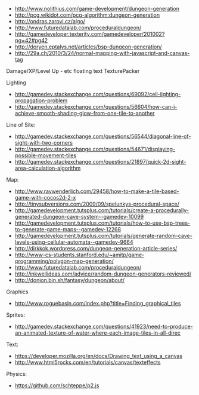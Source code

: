 


* <http://www.nolithius.com/game-development/dungeon-generation>
* <http://pcg.wikidot.com/pcg-algorithm:dungeon-generation>
* <http://ondras.zarovi.cz/algo/>
* <http://www.futuredatalab.com/proceduraldungeon/>
* <http://gamedeveloper.texterity.com/gamedeveloper/201002?pg=42#pg42>
* <http://doryen.eptalys.net/articles/bsp-dungeon-generation/>
* <http://29a.ch/2010/3/24/normal-mapping-with-javascript-and-canvas-tag>











Damage/XP/Level Up - etc floating text
TexturePacker

Lighting
- http://gamedev.stackexchange.com/questions/69092/cell-lighting-propagation-problem
- http://gamedev.stackexchange.com/questions/56604/how-can-i-achieve-smooth-shading-glow-from-one-tile-to-another

Line of Site:
- http://gamedev.stackexchange.com/questions/56544/diagonal-line-of-sight-with-two-corners
- http://gamedev.stackexchange.com/questions/54671/displaying-possible-movement-tiles
- http://gamedev.stackexchange.com/questions/21897/quick-2d-sight-area-calculation-algorithm

Map:
- http://www.raywenderlich.com/29458/how-to-make-a-tile-based-game-with-cocos2d-2-x
- http://tinysubversions.com/2009/09/spelunkys-procedural-space/
- http://gamedevelopment.tutsplus.com/tutorials/create-a-procedurally-generated-dungeon-cave-system--gamedev-10099
- http://gamedevelopment.tutsplus.com/tutorials/how-to-use-bsp-trees-to-generate-game-maps--gamedev-12268
- http://gamedevelopment.tutsplus.com/tutorials/generate-random-cave-levels-using-cellular-automata--gamedev-9664
- http://dirkkok.wordpress.com/dungeon-generation-article-series/
- http://www-cs-students.stanford.edu/~amitp/game-programming/polygon-map-generation/
- http://www.futuredatalab.com/proceduraldungeon/
- http://inkwellideas.com/advice/random-dungeon-generators-reviewed/
- http://donjon.bin.sh/fantasy/dungeon/about/

Graphics
- http://www.roguebasin.com/index.php?title=Finding_graphical_tiles




Sprites:
- http://gamedev.stackexchange.com/questions/41923/need-to-produce-an-animated-texture-of-water-where-each-image-tiles-in-all-direc


Text:
- https://developer.mozilla.org/en/docs/Drawing_text_using_a_canvas
- http://www.html5rocks.com/en/tutorials/canvas/texteffects

Physics:
- https://github.com/schteppe/p2.js
